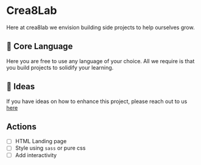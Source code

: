 # Crea8Lab

Here at crea8lab we envision building side projects to help ourselves grow.

## :large_orange_diamond: Core Language

Here you are free to use any language of your choice. All we require is that you build projects to solidify your learning.

## 🔅 Ideas

If you have ideas on how to enhance this project, please reach out to us [here](phavorsparks@gmail.com)

## Actions

- [ ] HTML Landing page
- [ ] Style using `sass` or pure css
- [ ] Add interactivity
